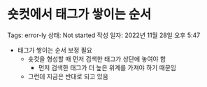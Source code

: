 # 숏컷에서 태그가 쌓이는 순서

Tags: error-ly
상태: Not started
작성 일자: 2022년 11월 28일 오후 5:47

- 태그가 쌓이는 순서 보정 필요
    - 숏컷을 형성할 때 먼저 검색한 태그가 상단에 놓여야 함
        - 먼저 검색한 태그가 더 높은 위계를 가져야 하기 때문임
    - 그런데 지금은 반대로 되고 있음
